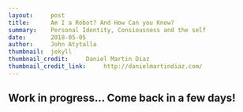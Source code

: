 ```yaml
---
layout:     post
title:      Am I a Robot? And How Can you Know?
summary:    Personal Identity, Consiousness and the self
date:       2018-05-05
author:     John Atytalla
thumbnail:  jekyll
thumbnail_credit:     Daniel Martin Diaz
thumbnail_credit_link:     http://danielmartindiaz.com/
---
```


## Work in progress... Come back in a few days!
